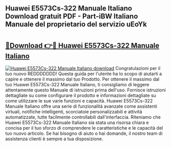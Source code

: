 ## Huawei E5573Cs-322 Manuale Italiano Download gratuit PDF - Part-iBW Italiano Manuale del proprietario del servizio uEoYk

# <h2><a href="http://dfeazbc.blite.top/?on=Huawei+E5573Cs-322+Manuale+Italiano">🔗Download 👉🔴 Huawei E5573Cs-322 Manuale Italiano</a></h2>

[![Huawei E5573Cs-322 Manuale Italiano download](https://i.imgur.com/lujVjoI.png)](http://dfeazbc.blite.top/?on=Huawei+E5573Cs-322+Manuale+Italiano)
Congratulazioni per il tuo nuovo REDDDDDDD! Questa guida per l'utente ha lo scopo di aiutarti a capire e ottenere il massimo dal tuo Prodotto. Per ottenere il massimo dal tuo Huawei E5573Cs-322 Manuale Italiano, ti consigliamo di leggere attentamente questo Manuale di istruzioni prima dell'uso. Fornisce istruzioni dettagliate su come configurare il prodotto e informazioni dettagliate su come utilizzare le sue varie funzioni e capacità. Huawei E5573Cs-322 Manuale Italiano offre una serie di funzionalità avanzate come assistenti virtuali, notifiche intelligenti, scorciatoie personalizzabili e attività automatizzate, tutte facilmente controllabili dall'interfaccia. Riteniamo che Huawei E5573Cs-322 Manuale Italiano sia stata una risorsa chiara e concisa per il tuo sforzo di comprendere le caratteristiche e le capacità del tuo nuovo articolo. Se hai bisogno di aiuto o hai domande, il nostro team di assistenza clienti è sempre a tua disposizione.
